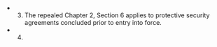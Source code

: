 - 3. The repealed Chapter 2, Section 6 applies to protective security agreements concluded prior to entry into force.
- 4. 